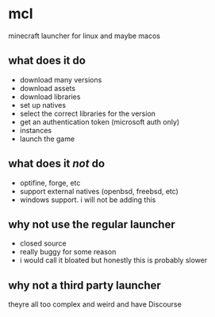 # mcl

minecraft launcher for linux and maybe macos

## what does it do

- download many versions
- download assets
- download libraries
- set up natives
- select the correct libraries for the version
- get an authentication token (microsoft auth only)
- instances
- launch the game

## what does it *not* do

- optifine, forge, etc
- support external natives (openbsd, freebsd, etc)
- windows support. i will not be adding this

## why not use the regular launcher

- closed source
- really buggy for some reason
- i would call it bloated but honestly this is probably slower

## why not a third party launcher

theyre all too complex and weird and have Discourse
